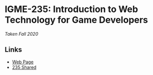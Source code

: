 # IGME-235: Introduction to Web Technology for Game Developers
<i>Taken Fall 2020</i>

## Links
* [Web Page](https://people.rit.edu/aam6039/235/)
* [235 Shared](https://github.com/tonethar/IGME-235-Shared)
<!-- * []() -->